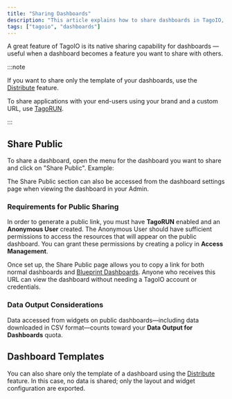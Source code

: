 ```yaml
---
title: "Sharing Dashboards"
description: "This article explains how to share dashboards in TagoIO, including how to open the Share Public option and where to access related sharing features."
tags: ["tagoio", "dashboards"]
---
```

A great feature of TagoIO is its native sharing capability for dashboards — useful when a dashboard becomes a feature you want to share with others.

:::note

If you want to share only the template of your dashboards, use the [Distribute](/docs/tagoio/dashboards/distributing-dashboards) feature.

To share applications with your end-users using your brand and a custom URL, use [TagoRUN](/docs/tagoio/tagorun/).

:::

## Share Public

To share a dashboard, open the menu for the dashboard you want to share and click on "Share Public". Example:

<!-- Image placeholder removed for build -->

The Share Public section can also be accessed from the dashboard settings page when viewing the dashboard in your Admin.

### Requirements for Public Sharing

In order to generate a public link, you must have **TagoRUN** enabled and an **Anonymous User** created. The Anonymous User should have sufficient permissions to access the resources that will appear on the public dashboard. You can grant these permissions by creating a policy in **Access Management**.

Once set up, the Share Public page allows you to copy a link for both normal dashboards and [Blueprint Dashboards](/docs/tagoio/dashboards/blueprint-dashboard). Anyone who receives this URL can view the dashboard without needing a TagoIO account or credentials.

### Data Output Considerations

Data accessed from widgets on public dashboards—including data downloaded in CSV format—counts toward your **Data Output for Dashboards** quota.

## Dashboard Templates

You can also share only the template of a dashboard using the [Distribute](/docs/tagoio/dashboards/distributing-dashboards) feature. In this case, no data is shared; only the layout and widget configuration are exported.